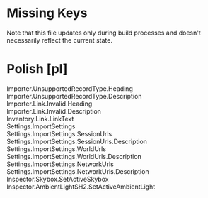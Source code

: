 # Missing Keys
Note that this file updates only during build processes and doesn't necessarily reflect the current state.

# Polish [pl]
Importer.UnsupportedRecordType.Heading  
Importer.UnsupportedRecordType.Description  
Importer.Link.Invalid.Heading  
Importer.Link.Invalid.Description  
Inventory.Link.LinkText  
Settings.ImportSettings  
Settings.ImportSettings.SessionUrls  
Settings.ImportSettings.SessionUrls.Description  
Settings.ImportSettings.WorldUrls  
Settings.ImportSettings.WorldUrls.Description  
Settings.ImportSettings.NetworkUrls  
Settings.ImportSettings.NetworkUrls.Description  
Inspector.Skybox.SetActiveSkybox  
Inspector.AmbientLightSH2.SetActiveAmbientLight  

